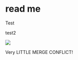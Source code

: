 # read me

Test

test2

![](https://user-images.githubusercontent.com/194400/32239666-10da8f34-be63-11e7-928f-c00f552dd2c5.png)

Very LITTLE MERGE CONFLICT!
